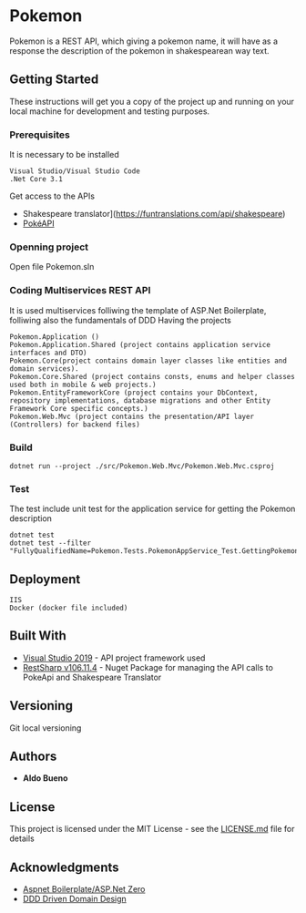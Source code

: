 # Pokemon

Pokemon is a REST API, which giving a pokemon name, it will have as a response the description of the pokemon in shakespearean way text.


## Getting Started

These instructions will get you a copy of the project up and running on your local machine for development and testing purposes. 

### Prerequisites

It is necessary to be installed

```
Visual Studio/Visual Studio Code
.Net Core 3.1
```
Get access to the APIs
* Shakespeare translator](https://funtranslations.com/api/shakespeare)
* [PokéAPI](https://pokeapi.co/)

### Openning project

Open file Pokemon.sln



### Coding Multiservices REST API

It is used multiservices folliwing the template of ASP.Net Boilerplate, folliwing also the fundamentals of DDD
Having the projects

```
Pokemon.Application ()
Pokemon.Application.Shared (project contains application service interfaces and DTO)
Pokemon.Core(project contains domain layer classes like entities and domain services).
Pokemon.Core.Shared (project contains consts, enums and helper classes used both in mobile & web projects.)
Pokemon.EntityFrameworkCore (project contains your DbContext, repository implementations, database migrations and other Entity Framework Core specific concepts.)
Pokemon.Web.Mvc (project contains the presentation/API layer (Controllers) for backend files)
```
### Build
```
dotnet run --project ./src/Pokemon.Web.Mvc/Pokemon.Web.Mvc.csproj
```

### Test
The test include unit test for the application service for getting the Pokemon description
```
dotnet test
dotnet test --filter "FullyQualifiedName=Pokemon.Tests.PokemonAppService_Test.GettingPokemonByName"
```

## Deployment
```
IIS
Docker (docker file included)
```

## Built With
* [Visual Studio 2019](https://visualstudio.microsoft.com/vs/) - API project framework used
* [RestSharp v106.11.4](https://restsharp.dev/) - Nuget Package for managing the API calls to PokeApi and Shakespeare Translator


## Versioning

Git local versioning 

## Authors

* **Aldo Bueno** 

## License

This project is licensed under the MIT License - see the [LICENSE.md](LICENSE.md) file for details

## Acknowledgments
* [Aspnet Boilerplate/ASP.Net Zero](https://docs.aspnetzero.com/en/aspnet-core-mvc/latest/Overview-Core#solution-structure-layers)
* [DDD Driven Domain Design](https://www.domainlanguage.com/)
